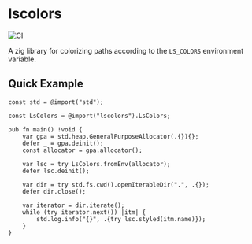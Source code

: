 # lscolors

![CI](https://github.com/ziglibs/zig-lscolors/workflows/CI/badge.svg)

A zig library for colorizing paths according to the `LS_COLORS`
environment variable.

## Quick Example

```zig
const std = @import("std");

const LsColors = @import("lscolors").LsColors;

pub fn main() !void {
    var gpa = std.heap.GeneralPurposeAllocator(.{}){};
    defer _ = gpa.deinit();
    const allocator = gpa.allocator();

    var lsc = try LsColors.fromEnv(allocator);
    defer lsc.deinit();

    var dir = try std.fs.cwd().openIterableDir(".", .{});
    defer dir.close();

    var iterator = dir.iterate();
    while (try iterator.next()) |itm| {
        std.log.info("{}", .{try lsc.styled(itm.name)});
    }
}
```
